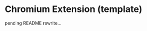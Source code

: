 # Chromium Extension (template)

pending README rewrite...

<!-- This template is for creating Chromium Extensions using React.js and TailwindCSS.

## How to use

1. First download the repository.
    ```
    git clone https://github.com/snipx-io/template.git
    ```
2. Then install dependencies.
    ```
    npm install
    ```
3. The [run](./run/) directory is where the building happens. Currently, there are two compilation scripts and one linting script:

    - [npm run dev](./run/dev.js)
        - bundle [webpack development mode](./config/webpack/development.js)
        - write [manifest development mode](./config/manifest/development.json)
        - webpack watches for changes
        - reload the extension every half second if change detected
            - current [hotreload script](./run/scripts/hotreload.js) updates extension, but closes popup
    - [npm run build](./run/build.js)
        - bundle [webpack production mode](./config/webpack/production.js)
        - write [manifest production mode](./config/manifest/production.json)
        - optional `--zip` argument
            - .zip the production bundle
    - [npm run lint](./run/lint.js)
        - lint all .js files using ESLint
        - optional `--fix` argument
            - passes _--fix_ to ESLint CLI call

## Configure

All configs live in the [config](./config/) directory. Currently, you can configure:

-   [Manifest](./config/manifest/)
-   [Webpack](./config/webpack/)
-   [ESLint](./config/.eslintrc.json)
-   [TailwindCSS](./config/tailwindcss.js)

_Note: Manifest and Webpack have common, development, and production configs._

## License

This project is [MIT licensed](./LICENSE). -->
